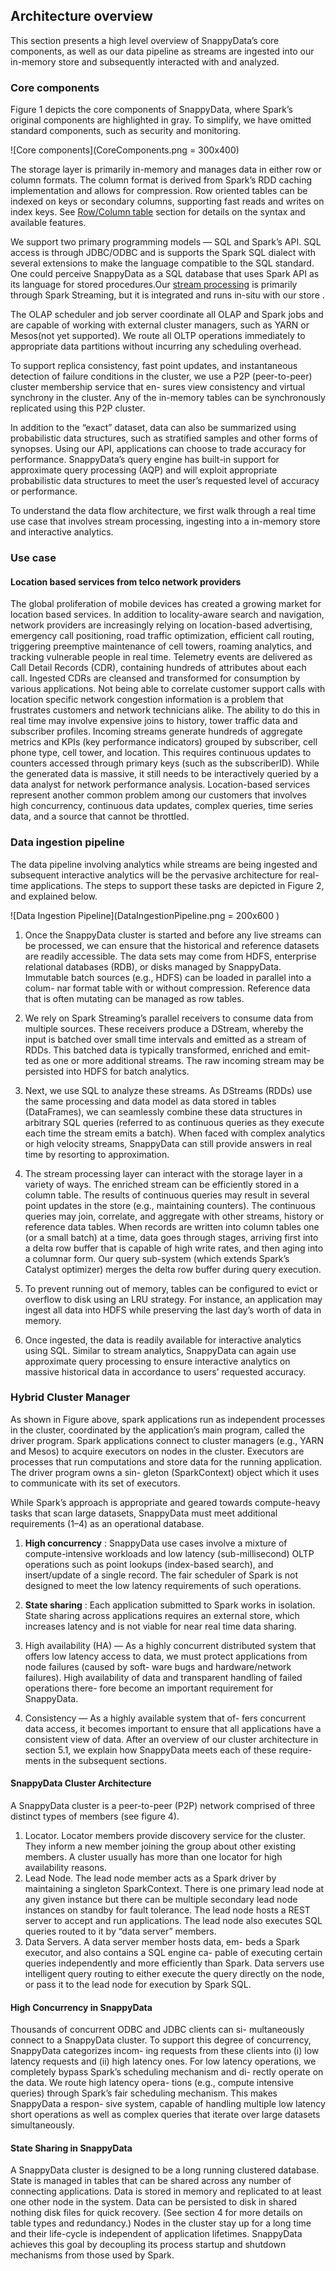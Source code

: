 ## Architecture overview
This section presents a high level overview of SnappyData’s core components, as well as our data pipeline as streams are ingested into our in-memory store and subsequently interacted with and analyzed.

### Core components
Figure 1 depicts the core components of SnappyData, where Spark’s original components are highlighted in gray. To simplify, we have omitted standard components, such as security and monitoring.

![Core components](CoreComponents.png = 300x400)

The storage layer is primarily in-memory and manages data in either row or column formats. The column format is derived from Spark’s RDD caching implementation and allows for compression. Row oriented tables can be indexed on keys or secondary columns, supporting fast reads and writes on index keys. See [Row/Column table](rowAndColumnTables.md) section for details on the syntax and available features. 

We support two primary programming models — SQL and Spark’s API. SQL access is through JDBC/ODBC and is supports the Spark SQL dialect with several extensions to make the language compatible to the SQL standard. One could perceive SnappyData as a SQL database that uses Spark API as its language for stored procedures.Our [stream processing](streamingWithSQL.md) is primarily through Spark Streaming, but it is integrated and runs in-situ with our store .

The OLAP scheduler and job server coordinate all OLAP and Spark jobs and are capable of working with external cluster managers, such as YARN or Mesos(not yet supported). We route all OLTP operations immediately to appropriate data partitions without incurring any scheduling overhead.

To support replica consistency, fast point updates, and instantaneous detection of failure conditions in the cluster, we use a P2P (peer-to-peer) cluster membership service that en- sures view consistency and virtual synchrony in the cluster. Any of the in-memory tables can be synchronously replicated using this P2P cluster.

In addition to the “exact” dataset, data can also be summarized using probabilistic data structures, such as stratified samples and other forms of synopses. Using our API, applications can choose to trade accuracy for performance. SnappyData’s query engine has built-in support for approximate query processing (AQP) and will exploit appropriate probabilistic data structures to meet the user’s requested level of accuracy or performance.

To understand the data flow architecture, we first walk through a real time use case that involves stream processing, ingesting into a in-memory store and interactive analytics. 

### Use case
#### Location based services from telco network providers
The global proliferation of mobile devices has created a growing market for location based services. In addition to locality-aware search and navigation, network providers are increasingly relying on location-based advertising, emergency call positioning, road traffic optimization, efficient call routing, triggering preemptive maintenance of cell towers, roaming analytics, and tracking vulnerable people in real time. Telemetry events are delivered as Call Detail Records (CDR), containing hundreds of attributes about each call. Ingested CDRs are cleansed and transformed for consumption by various applications. Not being able to correlate customer support calls with location specific network congestion information is a problem that frustrates customers and network technicians alike. The ability to do this in real time may involve expensive joins to history, tower traffic data and subscriber profiles. Incoming streams generate hundreds of aggregate metrics and KPIs (key performance indicators) grouped by subscriber, cell phone type, cell tower, and location. This requires continuous updates to counters accessed through primary keys (such as the subscriberID). While the generated data is massive, it still needs to be interactively queried by a data analyst for network performance analysis. Location-based services represent another common problem among our customers that involves high concurrency, continuous data updates, complex queries, time series data, and a source that cannot be throttled.

### Data ingestion pipeline
The data pipeline involving analytics while streams are being ingested and subsequent interactive analytics will be the pervasive architecture for real-time applications. The steps to support these tasks are depicted in Figure 2, and explained below.

![Data Ingestion Pipeline](DataIngestionPipeline.png = 200x600 )

1. Once the SnappyData cluster is started and before any live streams can be processed, we can ensure that the historical and reference datasets are readily accessible. The data sets may come from HDFS, enterprise relational databases (RDB), or disks managed by SnappyData. Immutable batch sources (e.g., HDFS) can be loaded in parallel into a colum- nar format table with or without compression. Reference data that is often mutating can be managed as row tables.

2. We rely on Spark Streaming’s parallel receivers to consume data from multiple sources. These receivers produce a DStream, whereby the input is batched over small time intervals and emitted as a stream of RDDs. This batched data is typically transformed, enriched and emit- ted as one or more additional streams. The raw incoming stream may be persisted into HDFS for batch analytics.

3. Next, we use SQL to analyze these streams. As DStreams (RDDs) use the same processing and data model as data stored in tables (DataFrames), we can seamlessly combine these data structures in arbitrary SQL queries (referred to as continuous queries as they execute each time the stream emits a batch). When faced with complex analytics or high velocity streams, SnappyData can still provide answers in real time by resorting to approximation.

4. The stream processing layer can interact with the storage layer in a variety of ways. The enriched stream can be efficiently stored in a column table. The results of continuous queries may result in several point updates in the store (e.g., maintaining counters). The continuous queries may join, correlate, and aggregate with other streams, history or reference data tables. When records are written into column tables one (or a small batch) at a time, data goes through stages, arriving first into a delta row buffer that is capable of high write rates, and then aging into a columnar form. Our query sub-system (which extends Spark’s Catalyst optimizer) merges the delta row buffer during query execution.

5. To prevent running out of memory, tables can be configured to evict or overflow to disk using an LRU strategy. For instance, an application may ingest all data into HDFS while preserving the last day’s worth of data in memory.

6. Once ingested, the data is readily available for interactive analytics using SQL. Similar to stream analytics, SnappyData can again use approximate query processing to ensure interactive analytics on massive historical data in accordance to users’ requested accuracy.


### Hybrid Cluster Manager

As shown in Figure above, spark applications run as independent processes in the cluster, coordinated by the application’s main program, called the driver program. Spark applications connect to cluster managers (e.g., YARN and Mesos) to acquire executors on nodes in the cluster. Executors are processes that run computations and store data for the running application. The driver program owns a sin- gleton (SparkContext) object which it uses to communicate with its set of executors.

While Spark’s approach is appropriate and geared towards compute-heavy tasks that scan large datasets, SnappyData must meet additional requirements (1–4) as an operational database.

1. __High concurrency__ : SnappyData use cases involve a mixture of compute-intensive workloads and low latency (sub-millisecond) OLTP operations such as point lookups (index-based search), and insert/update of a single record. The fair scheduler of Spark is not designed to meet the low latency requirements of such operations.

2. __State sharing__ : Each application submitted to Spark works in isolation. State sharing across applications requires an external store, which increases latency and is not viable for near real time data sharing.

3. High availability (HA) — As a highly concurrent distributed system that offers low latency access to data, we must protect applications from node failures (caused by soft- ware bugs and hardware/network failures). High availability of data and transparent handling of failed operations there- fore become an important requirement for SnappyData.

4. Consistency — As a highly available system that of- fers concurrent data access, it becomes important to ensure that all applications have a consistent view of data.
After an overview of our cluster architecture in section 5.1, we explain how SnappyData meets each of these require- ments in the subsequent sections.

#### SnappyData Cluster Architecture
A SnappyData cluster is a peer-to-peer (P2P) network comprised of three distinct types of members (see figure 4).
1. Locator. Locator members provide discovery service for the cluster. They inform a new member joining the group about other existing members. A cluster usually has more than one locator for high availability reasons.
2. Lead Node. The lead node member acts as a Spark driver by maintaining a singleton SparkContext. There is one primary lead node at any given instance but there can be multiple secondary lead node instances on standby for fault tolerance. The lead node hosts a REST server to accept and run applications. The lead node also executes SQL queries routed to it by “data server” members.
3. Data Servers. A data server member hosts data, em- beds a Spark executor, and also contains a SQL engine ca- pable of executing certain queries independently and more efficiently than Spark. Data servers use intelligent query routing to either execute the query directly on the node, or pass it to the lead node for execution by Spark SQL.

#### High Concurrency in SnappyData
Thousands of concurrent ODBC and JDBC clients can si- multaneously connect to a SnappyData cluster. To support this degree of concurrency, SnappyData categorizes incom- ing requests from these clients into (i) low latency requests and (ii) high latency ones. For low latency operations, we completely bypass Spark’s scheduling mechanism and di- rectly operate on the data. We route high latency opera- tions (e.g., compute intensive queries) through Spark’s fair scheduling mechanism. This makes SnappyData a respon- sive system, capable of handling multiple low latency short operations as well as complex queries that iterate over large datasets simultaneously.

#### State Sharing in SnappyData
A SnappyData cluster is designed to be a long running clustered database. State is managed in tables that can be shared across any number of connecting applications. Data is stored in memory and replicated to at least one other node in the system. Data can be persisted to disk in shared nothing disk files for quick recovery. (See section 4 for more details on table types and redundancy.) Nodes in the cluster stay up for a long time and their life-cycle is independent of application lifetimes. SnappyData achieves this goal by decoupling its process startup and shutdown mechanisms from those used by Spark.



